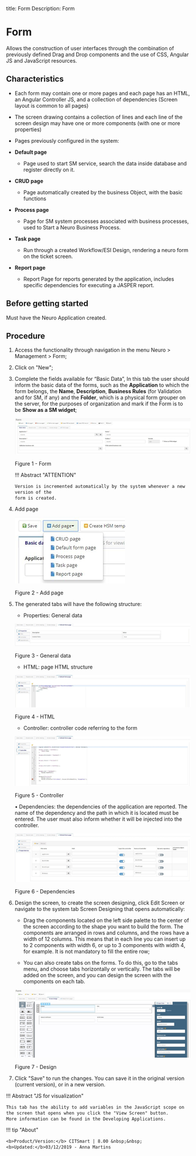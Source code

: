 title: Form
Description: Form
# Form


Allows the construction of user interfaces through the combination of previously
defined Drag and Drop components and the use of CSS, Angular JS and JavaScript
resources.

## Characteristics

   * Each form may contain one or more pages and each page has an HTML, an
      Angular Controller JS, and a collection of dependencies (Screen layout is
      common to all pages)

   * The screen drawing contains a collection of lines and each line of the
      screen design may have one or more components (with one or more properties)

   * Pages previously configured in the system:

   -  **Default page**

       * Page used to start SM service, search the data inside database and register
          directly on it.

   -  **CRUD page**

       * Page automatically created by the business Object, with the basic functions

   -  **Process page**

       * Page for SM system processes associated with business processes, used to
         Start a Neuro Business Process.

   -  **Task page**

       * Run through a created Workflow/ESI Design, rendering a neuro form on the
         ticket screen.

   -  **Report page**

       * Report Page for reports generated by the application, includes specific
        dependencies for executing a JASPER report.

Before getting started
----------------------

Must have the Neuro Application created.

Procedure
---------

1.  Access the functionality through navigation in the menu Neuro \> Management \> Form;

2.  Click on "New";

3.  Complete the fields available for “Basic Data”, In this tab the user should
    inform the basic data of the forms, such as the **Application** to which the
    form belongs, the **Name**, **Description**, **Business Rules** (for
    Validation and for SM, if any) and the **Folder**, which is a physical form
    grouper on the server, for the purposes of organization and mark if the Form
    is to be **Show as a SM widget**;

    ![form](images/neuro-18.jpg)

    Figure 1 - Form

    !!! Abstract "ATTENTION"

        Version is incremented automatically by the system whenever a new version of the
        form is created.

4. Add page

    ![form](images/neuro-19.jpg)

    Figure 2 - Add page
    

5. The generated tabs will have the following structure:

    * Properties: General data

    ![form](images/neuro-20.jpg)

    Figure 3 - General data
    

    * HTML: page HTML structure

    ![form](images/neuro-21.jpg)

    Figure 4 - HTML
    

    * Controller: controller code referring to the form

    ![form](images/neuro-22.jpg)

    Figure 5 - Controller
    

    •	Dependencies: the dependencies of the application are reported. The name of the dependency and the path in which it is located must be entered. The user must also inform whether it will be injected into the controller.

    ![form](images/neuro-23.jpg)

    Figure 6 - Dependencies


6.	Design the screen, to create the screen designing, click Edit Screen or navigate to the system tab Screen Designing that opens automatically:

    *	Drag the components located on the left side palette to the center of the screen according to the shape you want to build the form. The components are arranged in rows and columns, and the rows have a width of 12 columns. This means that in each line you can insert up to 2 components with width 6, or up to 3 components with width 4, for example. It is not mandatory to fill the entire row;

    *	You can also create tabs on the forms. To do this, go to the tabs menu, and choose tabs horizontally or vertically. The tabs will be added on the screen, and you can design the screen with the components on each tab.


    ![form](images/neuro-24.jpg)

    Figure 7 - Design

7.	Click "Save" to run the changes. You can save it in the original version (current version), or in a new version.


!!! Abstract "JS for visualization"

    This tab has the ability to add variables in the JavaScript scope on the screen that opens when you click the "View Screen" button.     More information can be found in the Developing Applications.


!!! tip "About"

    <b>Product/Version:</b> CITSmart | 8.00 &nbsp;&nbsp;
    <b>Updated:</b>03/12/2019 - Anna Martins  
